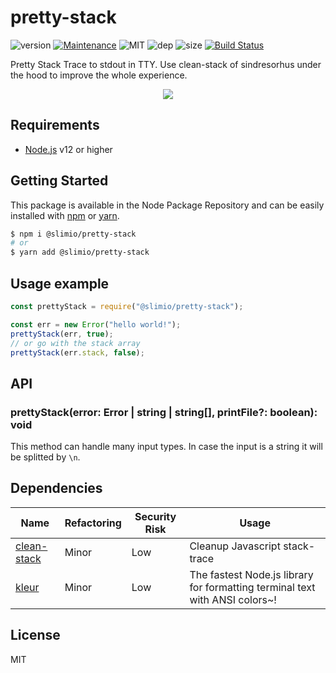 # pretty-stack
![version](https://img.shields.io/badge/dynamic/json.svg?url=https://raw.githubusercontent.com/SlimIO/pretty-stack/master/package.json&query=$.version&label=Version)
[![Maintenance](https://img.shields.io/badge/Maintained%3F-yes-green.svg)](https://github.com/SlimIO/pretty-stack/commit-activity)
![MIT](https://img.shields.io/github/license/mashape/apistatus.svg)
![dep](https://img.shields.io/david/SlimIO/pretty-stack)
![size](https://img.shields.io/github/languages/code-size/SlimIO/pretty-stack)
[![Build Status](https://travis-ci.com/SlimIO/pretty-stack.svg?branch=master)](https://travis-ci.com/SlimIO/pretty-stack)

Pretty Stack Trace to stdout in TTY. Use clean-stack of sindresorhus under the hood to improve the whole experience.

<p align="center">
    <img src="https://i.imgur.com/YSPu6oV.png">
</p>

## Requirements
- [Node.js](https://nodejs.org/en/) v12 or higher

## Getting Started

This package is available in the Node Package Repository and can be easily installed with [npm](https://docs.npmjs.com/getting-started/what-is-npm) or [yarn](https://yarnpkg.com).

```bash
$ npm i @slimio/pretty-stack
# or
$ yarn add @slimio/pretty-stack
```

## Usage example
```js
const prettyStack = require("@slimio/pretty-stack");

const err = new Error("hello world!");
prettyStack(err, true);
// or go with the stack array
prettyStack(err.stack, false);
```

## API

### prettyStack(error: Error | string | string[], printFile?: boolean): void
This method can handle many input types. In case the input is a string it will be splitted by `\n`.

## Dependencies

|Name|Refactoring|Security Risk|Usage|
|---|---|---|---|
|[clean-stack](https://github.com/sindresorhus/clean-stack#readme)|Minor|Low|Cleanup Javascript stack-trace|
|[kleur](https://github.com/lukeed/kleur)|Minor|Low|The fastest Node.js library for formatting terminal text with ANSI colors~!|

## License
MIT
